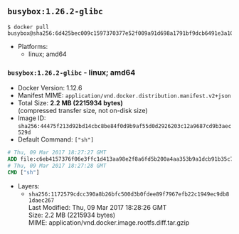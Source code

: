 ## `busybox:1.26.2-glibc`

```console
$ docker pull busybox@sha256:6d425bec009c1597370377e52f009a91d698a1791bf9dcb6491e3a1057cb393f
```

-	Platforms:
	-	linux; amd64

### `busybox:1.26.2-glibc` - linux; amd64

-	Docker Version: 1.12.6
-	Manifest MIME: `application/vnd.docker.distribution.manifest.v2+json`
-	Total Size: **2.2 MB (2215934 bytes)**  
	(compressed transfer size, not on-disk size)
-	Image ID: `sha256:44475f213d92bd14cbc8be84f0d9b9af55d0d2926203c12a9687cd9b3aec529d`
-	Default Command: `["sh"]`

```dockerfile
# Thu, 09 Mar 2017 18:27:27 GMT
ADD file:c6eb4157376f06e3ffc1d413aa98e2f8a6fd5b200a4aa353b9a1dcb91b35c754 in / 
# Thu, 09 Mar 2017 18:27:28 GMT
CMD ["sh"]
```

-	Layers:
	-	`sha256:1172579cdcc390a8b26bfc500d3b0fdee89f7967efb22c1949ec9db81daec267`  
		Last Modified: Thu, 09 Mar 2017 18:28:26 GMT  
		Size: 2.2 MB (2215934 bytes)  
		MIME: application/vnd.docker.image.rootfs.diff.tar.gzip
